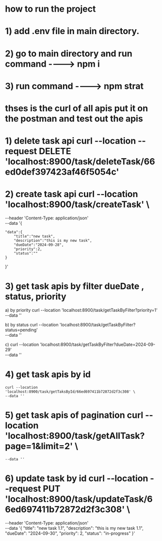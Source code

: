 # how to run the project

# 1)  add .env file in main directory.
# 2) go to main directory and run command ----> npm i
# 3) run command ----> npm strat

# thses is the curl of all apis put it on the postman and test out the apis
# 1) delete task api curl --location --request DELETE 'localhost:8900/task/deleteTask/66ed0def397423af46f5054c'
# 2) create task api curl --location 'localhost:8900/task/createTask' \
--header 'Content-Type: application/json' \
--data '{

    "data":{
        "title":"new task",
        "description":"this is my new task",
        "dueDate":"2024-09-28",
        "priority":2,
        "status":""
    }
}'
# 3) get task apis by filter dueDate , status,  priority
   a) by priority curl --location 'localhost:8900/task/getTaskByFilter?priority=1' \
    --data ''

  b) by status curl --location 'localhost:8900/task/getTaskByFilter?status=pending' \
    --data ''

 c) curl --location 'localhost:8900/task/getTaskByFilter?dueDate=2024-09-29' \
    --data ''

# 4) get task apis by id  
    curl --location 'localhost:8900/task/getTaksById/66ed697411b72872d2f3c308' \
    --data ''

# 5) get task apis of pagination curl --location 'localhost:8900/task/getAllTask?page=1&limit=2' \
    --data ''

# 6) update task by id curl --location --request PUT 'localhost:8900/task/updateTask/66ed697411b72872d2f3c308' \
--header 'Content-Type: application/json' \
    --data '{
    "title": "new task 1.1",
    "description": "this is my new task 1.1",
    "dueDate": "2024-09-30",
    "priority": 2,
    "status": "in-progress"
}'

